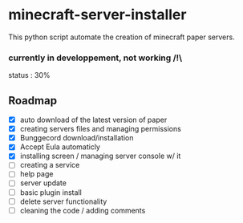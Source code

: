 # minecraft-server-installer

This python script automate the creation of minecraft paper servers.

### currently in developpement, not working /!\
status : 30%
## Roadmap

- [x] auto download of the latest version of paper
- [x] creating servers files and managing permissions
- [x] Bunggecord download/installation
- [x] Accept Eula automaticly
- [x] installing screen / managing server console w/ it
- [ ] creating a service
- [ ] help page
- [ ] server update
- [ ] basic plugin install
- [ ] delete server functionality
- [ ] cleaning the code / adding comments
